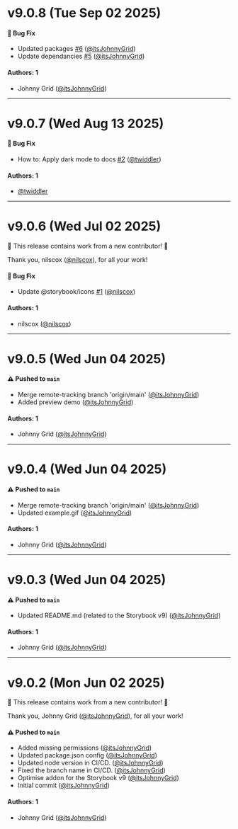 # v9.0.8 (Tue Sep 02 2025)

#### 🐛 Bug Fix

- Updated packages [#6](https://github.com/vuelessjs/storybook-dark-mode/pull/6) ([@itsJohnnyGrid](https://github.com/itsJohnnyGrid))
- Update dependancies [#5](https://github.com/vuelessjs/storybook-dark-mode/pull/5) ([@itsJohnnyGrid](https://github.com/itsJohnnyGrid))

#### Authors: 1

- Johnny Grid ([@itsJohnnyGrid](https://github.com/itsJohnnyGrid))

---

# v9.0.7 (Wed Aug 13 2025)

#### 🐛 Bug Fix

- How to: Apply dark mode to docs [#2](https://github.com/vuelessjs/storybook-dark-mode/pull/2) ([@twiddler](https://github.com/twiddler))

#### Authors: 1

- [@twiddler](https://github.com/twiddler)

---

# v9.0.6 (Wed Jul 02 2025)

:tada: This release contains work from a new contributor! :tada:

Thank you, nilscox ([@nilscox](https://github.com/nilscox)), for all your work!

#### 🐛 Bug Fix

- Update @storybook/icons [#1](https://github.com/vuelessjs/storybook-dark-mode/pull/1) ([@nilscox](https://github.com/nilscox))

#### Authors: 1

- nilscox ([@nilscox](https://github.com/nilscox))

---

# v9.0.5 (Wed Jun 04 2025)

#### ⚠️ Pushed to `main`

- Merge remote-tracking branch 'origin/main' ([@itsJohnnyGrid](https://github.com/itsJohnnyGrid))
- Added preview demo ([@itsJohnnyGrid](https://github.com/itsJohnnyGrid))

#### Authors: 1

- Johnny Grid ([@itsJohnnyGrid](https://github.com/itsJohnnyGrid))

---

# v9.0.4 (Wed Jun 04 2025)

#### ⚠️ Pushed to `main`

- Merge remote-tracking branch 'origin/main' ([@itsJohnnyGrid](https://github.com/itsJohnnyGrid))
- Updated example.gif ([@itsJohnnyGrid](https://github.com/itsJohnnyGrid))

#### Authors: 1

- Johnny Grid ([@itsJohnnyGrid](https://github.com/itsJohnnyGrid))

---

# v9.0.3 (Wed Jun 04 2025)

#### ⚠️ Pushed to `main`

- Updated README.md (related to the Storybook v9) ([@itsJohnnyGrid](https://github.com/itsJohnnyGrid))

#### Authors: 1

- Johnny Grid ([@itsJohnnyGrid](https://github.com/itsJohnnyGrid))

---

# v9.0.2 (Mon Jun 02 2025)

:tada: This release contains work from a new contributor! :tada:

Thank you, Johnny Grid ([@itsJohnnyGrid](https://github.com/itsJohnnyGrid)), for all your work!

#### ⚠️ Pushed to `main`

- Added missing permissions ([@itsJohnnyGrid](https://github.com/itsJohnnyGrid))
- Updated package.json config ([@itsJohnnyGrid](https://github.com/itsJohnnyGrid))
- Updated node version in CI/CD. ([@itsJohnnyGrid](https://github.com/itsJohnnyGrid))
- Fixed the branch name in CI/CD. ([@itsJohnnyGrid](https://github.com/itsJohnnyGrid))
- Optimise addon for the Storybook v9 ([@itsJohnnyGrid](https://github.com/itsJohnnyGrid))
- Initial commit ([@itsJohnnyGrid](https://github.com/itsJohnnyGrid))

#### Authors: 1

- Johnny Grid ([@itsJohnnyGrid](https://github.com/itsJohnnyGrid))
